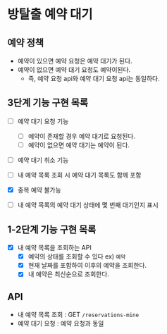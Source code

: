 #  방탈출 예약 대기

## 예약 정책
- 예약이 있으면 예약 요청은 예약 대기가 된다.
- 예약이 없으면 예약 대기 요청도 예약이된다.
  - 즉, 예약 요청 api와 예약 대기 요청 api는 동일하다.

## 3단계 기능 구현 목록
- [ ] 예약 대기 요청 기능
  - [ ] 예약이 존재할 경우 예약 대기로 요청된다.
  - [ ] 예약이 없으면 예약 대기는 예약이 된다.
- [ ] 예약 대기 취소 기능
- [ ] 내 예약 목록 조회 시 예약 대기 목록도 함께 포함
- [x] 중복 예약 불가능
- [ ] 내 예약 목록의 예약 대기 상태에 몇 번째 대기인지 표시


## 1-2단계 기능 구현 목록

- [x] 내 예약 목록을 조회하는 API
  - [x] 예약의 상태를 조회할 수 있다 ex) `예약`
  - [x] 현재 날짜를 포함하여 이후의 예약을 조회한다. 
  - [x] 내 예약은 최신순으로 조회한다.

## API
- 내 예약 목록 조회 : GET `/reservations-mine`
- 예약 대기 요청 : 예약 요청과 동일
